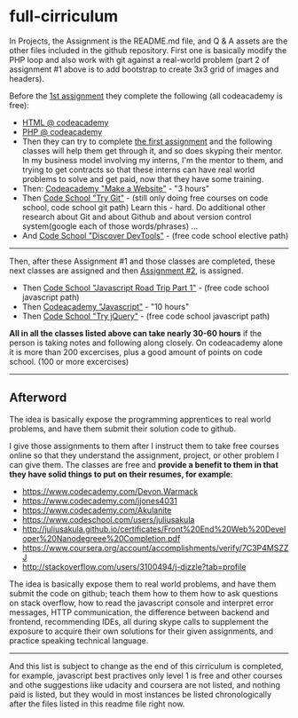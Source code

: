 # full-cirriculum

In Projects, the Assignment is the README.md file, and Q & A assets are the other files included in the github repository. First one is basically modify the PHP loop and also work with git against a real-world problem (part 2 of assignment #1 above is to add bootstrap to create 3x3 grid of images and headers). 

Before the [1st assignment](https://github.com/Karma-Tech-Consulting/apprentice-php-portfolio) they complete the following (all codeacademy is free):

* [HTML @ codeacademy](http://www.codecademy.com/tracks/web)
* [PHP @ codeacademy](http://www.codecademy.com/tracks/php)
* Then they can try to complete [the first assignment](https://github.com/Karma-Tech-Consulting/apprentice-php-portfolio) and the following classes will help them get through it, and so does skyping their mentor. In my business model involving my interns, I'm the mentor to them, and trying to get contracts so that these interns can have real world problems to solve and get paid, now that they have some training.
* Then: [Codeacademy "Make a Website"](https://www.codecademy.com/skills/make-a-website) - "3 hours"
* Then [Code School "Try Git"](https://www.codeschool.com/courses/try-git) - (still only doing free courses on code school, code school git path) Learn this - hard. Do additional other research about Git and about Github and about version control system(google each of those words/phrases) ...
* And [Code School "Discover DevTools"](http://discover-devtools.codeschool.com/) - (free code school elective path)
___

Then, after these Assignment #1 and those classes are completed, these next classes are assigned and then [Assignment #2](https://github.com/Karma-Tech-Consulting/tdd-javascript), is assigned.  

* Then [Code School "Javascript Road Trip Part 1"](https://www.codeschool.com/courses/javascript-road-trip-part-1) - (free code school javascript path)
* Then [Codeacademy "Javascript"](https://www.codecademy.com/tracks/javascript) - "10 hours"
* Then [Code School "Try jQuery"](https://www.codeschool.com/courses/try-jquery) - (free code school javascript path)

**All in all the classes listed above can take nearly 30-60 hours** if the person is taking notes and following along closely. On codeacademy alone it is more than 200 excercises, plus a good amount of points on code school. (100 or more excercises)
___

## Afterword

The idea is basically expose the programming apprentices to real world problems, and have them submit their solution code to github.

I give those assignments to them after I instruct them to take free courses online so that they understand the assignment, project, or other problem I can give them. The classes are free and **provide a benefit to them in that they have solid things to put on their resumes, for example**: 
 * https://www.codecademy.com/Devon.Warmack
 * https://www.codecademy.com/jjones4031
 * https://www.codecademy.com/Akulanite
 * https://www.codeschool.com/users/juliusakula
 * http://juliusakula.github.io/certificates/Front%20End%20Web%20Developer%20Nanodegreee%20Completion.pdf
 * https://www.coursera.org/account/accomplishments/verify/7C3P4MSZZJ
 * http://stackoverflow.com/users/3100494/j-dizzle?tab=profile

The idea is basically expose them to real world problems, and have them submit the code on github; teach them how to them how to ask questions on stack overflow, how to read the javascript console and interpret error messages, HTTP communication, the difference between backend and frontend, recommending IDEs, all during skype calls to supplement the exposure to acquire their own solutions for their given assignments, and practice speaking technical language.

___

And this list is subject to change as the end of this cirriculum is completed, for example, javascript best practives only level 1 is free and other courses and othe suggestions like udacity and coursera are not listed, and nothing paid is listed, but they would in most instances be listed chronologically after the files listed in this readme file right now.
